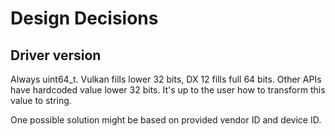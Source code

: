 # Design Decisions

## Driver version

Always uint64_t. Vulkan fills lower 32 bits, DX 12 fills full 64 bits. Other APIs have hardcoded value lower 32 bits. It's up to the user how to transform this value to string.

One possible solution might be based on provided vendor ID and device ID.
